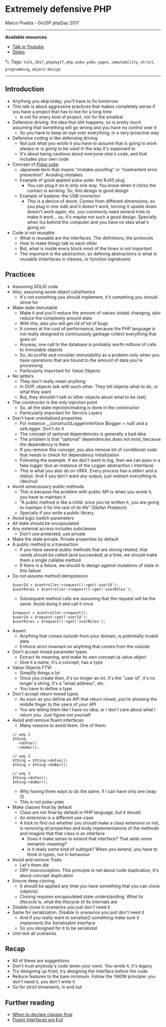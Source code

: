 # Extremely defensive PHP

Marco Pivetta - GrUSP phpDay 2017

------

**Available resources**

-  [Talk in Youtube](https://www.youtube.com/watch?v=HwkhpRUYIdc)
-  [Slides](https://ocramius.github.io/extremely-defensive-php)

🏷️ Tags: `talk`, `2017`, `phpday17`, `php`, `poka-yoke`, `yagni`, `immutability`, `strict`, `programming`, `object-design`

------

## Introduction

* Anything you skip today, you'll have to fix tomorrow
* This talk is about aggressive practices that makes completely sense if you have a project that has to live for a long time
  * Is not for every kind of project, not for the smallest 
* Defensive driving: the idea that shit happens, so is pretty much assuming that something will go wrong and you have no control over it
  * So you have to keep an eye over everything, in a very proactive way
* Defensive coding is like defensing driving
  * Not just what you wrote it you have to assume that is going to work always or is going to be used in the way it's supposed to
  * It's about being cautious about everyone else's code, and that includes your own code
* Concept of [Poka-yoke](https://en.wikipedia.org/wiki/Poka-yoke)
  * Japanese term that means "mistake-proofing" or "inadvertent error prevention". Avoiding mistakes
  * Example of good applied poka-yoke: the RJ45 plug
    * You can plug it on in only one way. You know when it clicks the contact is working. So, this design is good design
  * Example of badone: the USB connector
    * This is a device of doom. Comes from different dimensions, so you plug in one side and it doesn't work, turning it upside down doesn't work again, etc. you commonly need several tries to make it work... so, it's maybe not such a good design. Specially when it¡s behind the computer and you have no idea what's going on
* Code is not reusable
  * What is reusable are the interfaces. The definitions, the protocols
  * How to make things talk to each other
  * But, what is inside every block most of the times is not important
  * The important is the abstraction, so defining abstractions is what is reusable (interfaces in classes, or function signatures)

## Practices

* Assuming SOLID code
* Also, assuming some object calisthenics
  * It's not something you should implement, it's something you should strive for
* Make state immutable
  * Make it and you'll reduce the amount of values (state) changing, also reduce the complexity around state
  * With this, also you will get rid of lot of bugs 
  * It comes at the cost of performance, because the PHP language is not really designed to continuously garbage collect everything that goes on
  * Anyway, one call to the database is probably worth millions of calls to immutable objects
  * So, do profile and consider immutability as a problem only when you have operations that are bound to the amount of data you're processing
  * Particularly important for Value Objects
* No setters
  * They don't really mean anything
  * In OOP, objects talk with each other. They tell objects what to do, or what they want
  * But, they shouldn't talk to other objects about what to be (set)
* The constructor is the only injection point
  * So, all the state injection/making is done in the constructor
  * Particularly important for Service Layers
* Don't have uninitialized properties
  * For instance __construct(LoggerInterface $logger = null) and a setLogger. Don't do it
  * The concept of optional dependencies is generally a bad idea
  * The problem is that "optional" dependencies does not exist, because the dependency is there
  * If you remove this concept, you also remove lot of conditional code that needs to check for dependency initialization
  * Following the example. If we don't want to log, then we can pass in a fake logger (but an instance of the Logger abstraction / interface)
  * This is what you also do on UNIX. Every process has a stderr and a stdout. And if you don't want any output, just redirect everything to /dev/null
* Avoid unnecessary public methods
  * This is because the problem with public API is when you wrote it, you have to maintain it
  * "A public method is like a child: once you've written it, you are going to maintain it for the rest of its life" (Stefan Priebsch)
  * Specially if you write a public library
* Avoid logic switch parameters
* All state should be encapsulated
* Any external access includes subclasses
  * Don't use protected, use private
* Make the state private. Private properties by default
* A public method is a transaction
  * If you have several public methods that are strong related, that needs should be called (and succeeded) at a time, we should make them a single callable method
  * If there is a failure, we should to design against mutations of state in this failure
* Do not assume method idempotence
  ```
  $userId = $controller->request()->get('userId');
  $userRoles = $controller->request()->get('userRoles');
  ```
  * Subsequent method calls are assuming that the request will be the same. Avoid doing it and call it once
  ```
  $request = $controller->request();
  $userId = $request->get('userId');
  $userRoles = $request()->get('userRoles');
  ```
* Assert
  * Anything that comes outside from your domain, is potentially invalid data 
  * Enforce strict invariant on anything that comes from the outside
* Don't accept mixed parameter types
  * Extract its meaning, and make its own concept (a value object
  * Give it a name, it's a concept, has a type
* Value Objects FTW
  * Simplify things a lot
  * Once you create then, it's no longer an int, it's the "user id", it's no longer a string, it's a "email address", etc.
  * You have to define a type
* Don't accept return mixed types
  * As soon as you define an API that return mixed, you're showing the middle finger to the users of your API
  * You are telling them like I have no idea, or I don't care about what I return you. Just figure out yourself
* Avoid and remove fluent interfaces
  * Many reasons to avoid them. One of them:
  ```
  // way 1
  $thing
    ->doFoo()
    ->doBar();

  // way 2
  $thing = $thing->doFoo();
  $thing = $thing->doBar();

  // way 3
  $thing->doFoo();
  $thing->doBar();
  ```
  * Why having three ways to do the same, if I can have only one (way 3)
  * This is not poke-yoke
* Make classes final by default
  * Class are not final by default in PHP language, but it should
  * An extension is a different use-case
  * A trick to find out whether you should make a class extensive or not, is removing all properties and body implementations of the methods and imagine that that class is an interface
    * Does it make sense to extend that interface? That adds some semantic meaning?
    * Is it really some kind of subtype? When you extend, you have to think in types, not in behaviour
* Avoid and remove Traits
  * Let's them die
  * DRY misconception. This principle is not about code duplication, it's about concept duplication
* Ensure deep cloning
  * It should be applied any time you have something that you can clone (objects)
  * Cloning requires encapsulated state understanding. What its lifecycle is, what the lifecycle of its internals are
* Disable clone in scenarios you just don't need it
* Same for serialization. Disable in scenarios you just don't need it
  * And if you really want to serialize() something make sure it implements the Serializable interface
  * So you designed for it to be serialized
* Unit test all scenarios

## Recap

* All of these are suggestions
* Don't trust anybody's code (even your own). You wrote it, it's legacy
* Try designing up front, try designing the interface before the code
* Reduce features to the bare minimum. Follow the YAGNI principle: you don't need it, you don't write it
* Go for strict imnariants, in and out

## Further reading

* [When to declare classes final](https://ocramius.github.io/blog/when-to-declare-classes-final/)
* [Fluent Interfaces are Evil](https://ocramius.github.io/blog/fluent-interfaces-are-evil/)
